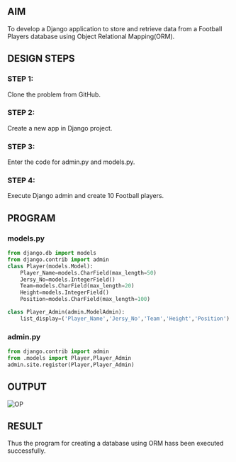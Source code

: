 ## AIM
To develop a Django application to store and retrieve data from a Football Players database using Object Relational Mapping(ORM).


## DESIGN STEPS

### STEP 1:
Clone the problem from GitHub.

### STEP 2:
Create a new app in Django project.

### STEP 3:
Enter the code for admin.py and models.py.

### STEP 4:
Execute Django admin and create 10 Football players.

## PROGRAM

### models.py
```py
from django.db import models
from django.contrib import admin
class Player(models.Model):
    Player_Name=models.CharField(max_length=50)
    Jersy_No=models.IntegerField()
    Team=models.CharField(max_length=20)
    Height=models.IntegerField()
    Position=models.CharField(max_length=100)

class Player_Admin(admin.ModelAdmin):
    list_display=('Player_Name','Jersy_No','Team','Height','Position')

```

### admin.py
```py
from django.contrib import admin
from .models import Player,Player_Admin
admin.site.register(Player,Player_Admin)
```

## OUTPUT
![OP](https://github.com/Kathir-2703/FWAD-EXP-2/assets/64436376/b0906469-130b-4b9f-a0ec-c84dc1af23b9)

## RESULT
Thus the program for creating a database using ORM hass been executed successfully.
